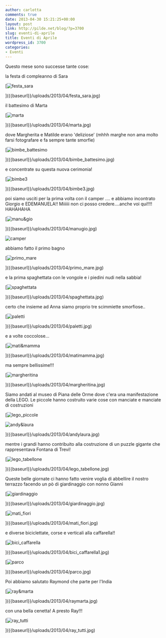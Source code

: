 ```yaml
---
author: carlotta
comments: true
date: 2013-04-30 15:21:25+00:00
layout: post
link: http://pilde.net/blog/?p=3700
slug: eventi-di-aprile
title: Eventi di Aprile
wordpress_id: 3700
categories:
- Eventi
---
```


Questo mese sono successe tante cose:

la festa di compleanno di Sara

[![festa_sara]({{baseurl}}/uploads/2013/04/festa_sara.jpg)


]({{baseurl}}/uploads/2013/04/festa_sara.jpg)




il battesimo di Marta

[![marta]({{baseurl}}/uploads/2013/04/marta.jpg)


]({{baseurl}}/uploads/2013/04/marta.jpg)


dove Margherita e Matilde erano 'deliziose' (mhhh marghe non ama molto farsi fotografare e fa sempre tante smorfie)




[![bimbe_battesimo]({{baseurl}}/uploads/2013/04/bimbe_battesimo.jpg)


]({{baseurl}}/uploads/2013/04/bimbe_battesimo.jpg)




e concentrate su questa nuova cerimonia!

[![bimbe3]({{baseurl}}/uploads/2013/04/bimbe3.jpg)


]({{baseurl}}/uploads/2013/04/bimbe3.jpg)


poi siamo usciti per la prima volta con il camper .... e abbiamo incontrato Giorgio e EDEMANUELA!! Miiiiii non ci posso credere....anche voi qui!!!! HAHAHAHA

[![manu&gio]({{baseurl}}/uploads/2013/04/manugio.jpg)


]({{baseurl}}/uploads/2013/04/manugio.jpg)




![camper]({{baseurl}}/uploads/2013/04/camper.jpg)




abbiamo fatto il primo bagno

[![primo_mare]({{baseurl}}/uploads/2013/04/primo_mare.jpg)


]({{baseurl}}/uploads/2013/04/primo_mare.jpg)


e la prima spaghettata con le vongole e i piedini nudi nella sabbia!

[![spaghettata]({{baseurl}}/uploads/2013/04/spaghettata.jpg)


]({{baseurl}}/uploads/2013/04/spaghettata.jpg)


certo che insieme ad Anna siamo proprio tre scimmiette smorfiose..

[![paletti]({{baseurl}}/uploads/2013/04/paletti.jpg)


]({{baseurl}}/uploads/2013/04/paletti.jpg)


e a volte coccolose...

[![mati&mamma]({{baseurl}}/uploads/2013/04/matimamma.jpg)


]({{baseurl}}/uploads/2013/04/matimamma.jpg)


ma sempre bellissime!!!

[![margheritina]({{baseurl}}/uploads/2013/04/margheritina.jpg)


]({{baseurl}}/uploads/2013/04/margheritina.jpg)


Siamo andati al museo di Piana delle Orme dove c'era una manifestazione della LEGO. Le piccole hanno costruito varie cose con manciate e manciate di costruzioni

[![lego_piccole]({{baseurl}}/uploads/2013/04/lego_piccole.jpg)


![andy&laura]({{baseurl}}/uploads/2013/04/andylaura.jpg)


]({{baseurl}}/uploads/2013/04/andylaura.jpg)


mentre i grandi hanno contribuito alla costruzione di un puzzle gigante che rappresentava Fontana di Trevi!

[![lego_tabellone]({{baseurl}}/uploads/2013/04/lego_tabellone.jpg)


]({{baseurl}}/uploads/2013/04/lego_tabellone.jpg)


Queste belle giornate ci hanno fatto venire voglia di abbellire il nostro terrazzo facendo un pò di giardinaggio con nonno Gianni[
]({{baseurl}}/uploads/2013/04/matimamma.jpg)


 [![giardinaggio]({{baseurl}}/uploads/2013/04/giardinaggio.jpg)


]({{baseurl}}/uploads/2013/04/giardinaggio.jpg)


 [![mati_fiori]({{baseurl}}/uploads/2013/04/mati_fiori.jpg)


]({{baseurl}}/uploads/2013/04/mati_fiori.jpg)




e diverse biciclettate, corse e verticali alla caffarella!!

[![bici_caffarella]({{baseurl}}/uploads/2013/04/bici_caffarella1.jpg)


]({{baseurl}}/uploads/2013/04/bici_caffarella1.jpg)




[![parco]({{baseurl}}/uploads/2013/04/parco.jpg)


]({{baseurl}}/uploads/2013/04/parco.jpg)


Poi abbiamo salutato Raymond che parte per l'India

[![ray&marta]({{baseurl}}/uploads/2013/04/raymarta.jpg)


]({{baseurl}}/uploads/2013/04/raymarta.jpg)


con una bella cenetta! A presto Ray!!!

[![ray_tutti]({{baseurl}}/uploads/2013/04/ray_tutti.jpg)


]({{baseurl}}/uploads/2013/04/ray_tutti.jpg)





